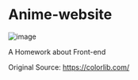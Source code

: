 # Anime-website

![image](https://user-images.githubusercontent.com/81217823/173802169-52198a2b-3c59-4cfe-bb66-a0a605244fb3.png)

A Homework about Front-end

Original Source: https://colorlib.com/
